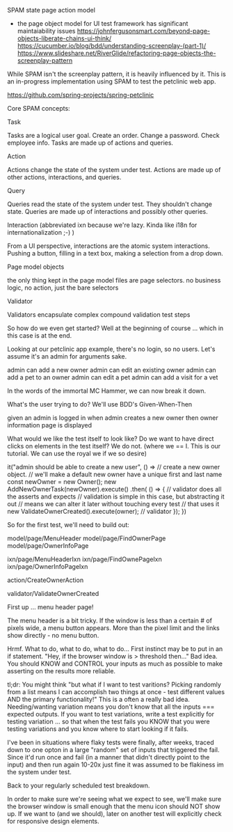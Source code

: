 SPAM
state page action model

* the page object model for UI test framework has significant maintaiability issues
https://johnfergusonsmart.com/beyond-page-objects-liberate-chains-ui-think/
https://cucumber.io/blog/bdd/understanding-screenplay-(part-1)/
https://www.slideshare.net/RiverGlide/refactoring-page-objects-the-screenplay-pattern


While SPAM isn't the screenplay pattern, it is heavily influenced by it.  This is an in-progress implementation using SPAM to test the petclinic web app.

https://github.com/spring-projects/spring-petclinic


Core SPAM concepts:

Task

Tasks are a logical user goal.  Create an order.  Change a password.  Check employee info.
Tasks are made up of actions and queries.

Action

Actions change the state of the system under test.  Actions are made up of other actions, interactions, and queries.

Query

Queries read the state of the system under test.  They shouldn't change state.  Queries are made up of interactions and possibly other queries.

Interaction (abbreviated ixn because we're lazy.  Kinda like i18n for internationalization ;-) )

From a UI perspective, interactions are the atomic system interactions.  Pushing a button, filling in a text box, making a selection from a drop down.

Page model objects

the only thing kept in the page model files are page selectors.  no business logic, no action, just the bare selectors

Validator

Validators encapsulate complex compound validation test steps


So how do we even get started?  Well at the beginning of course ... which in this case is at the end.

Looking at our petclinic app example, there's no login, so no users.  Let's assume it's an admin for arguments sake.

admin can add a new owner
admin can edit an existing owner
admin can add a pet to an owner
admin can edit a pet
admin can add a visit for a vet

In the words of the immortal MC Hammer, we can now break it down.

What's the user trying to do?  We'll use BDD's Given-When-Then 

given an admin is logged in
when admin creates a new owner
then owner information page is displayed

What would we like the test itself to look like?  Do we want to have direct clicks on elements in the test itself?  We do not.  (where we == I.  This is our tutorial.  We can use the royal we if we so desire)

it("admin should be able to create a new user", () => 
    // create a new owner object.
    // we'll make a default new owner have a unique first and last name
    const newOwner = new Owner(); 
    new AddNewOwnerTask(newOwner).execute()
    .then( () => {
        // validator does all the asserts and expects
        // validation is simple in this case, but abstracting it out
        // means we can alter it later without touching every test
        // that uses it
        new ValidateOwnerCreated().execute(owner); // validator 
    });
})


So for the first test, we'll need to build out:

model/page/MenuHeader
model/page/FindOwnerPage
model/page/OwnerInfoPage

ixn/page/MenuHeaderIxn
ixn/page/FindOwnePageIxn
ixn/page/OwnerInfoPageIxn

action/CreateOwnerAction

validator/ValidateOwnerCreated


First up ... menu header page!

The menu header is a bit tricky.  If the window is less than a certain # of pixels wide, a menu button appears.  More than the pixel limit and the links show directly - no menu button.

Hrmf.  What to do, what to do, what to do...
First instinct may be to put in an if statement.  "Hey, if the browser window is > threshold then..."
Bad idea.  You should KNOW and CONTROL your inputs as much as possible to make asserting on the results more reliable.

tl;dr:
You might think "but what if I want to test varitions?  Picking randomly from a list means I can accomplish two things at once - test different values AND the primary functionality!"  This is a often a really bad idea.  Needing/wanting variation means you don't know that all the inputs === expected outputs.  If you want to test variations, write a test explicitly for testing variation ... so that when the test fails you KNOW that you were testing variations and you know where to start looking if it fails.

I've been in situations where flaky tests were finally, after weeks, traced down to one opton in a large "random" set of inputs that triggered the fail.  Since it'd run once and fail (in a manner that didn't directly point to the input) and then run again 10-20x just fine it was assumed to be flakiness im the system under test.  <insert facepalm>

Back to your regularly scheduled test breakdown.  

In order to make sure we're seeing what we expect to see, we'll make sure the browser window is small enough that the menu icon should NOT show up.  If we want to (and we should), later on another test will explicitly check for responsive design elements.



